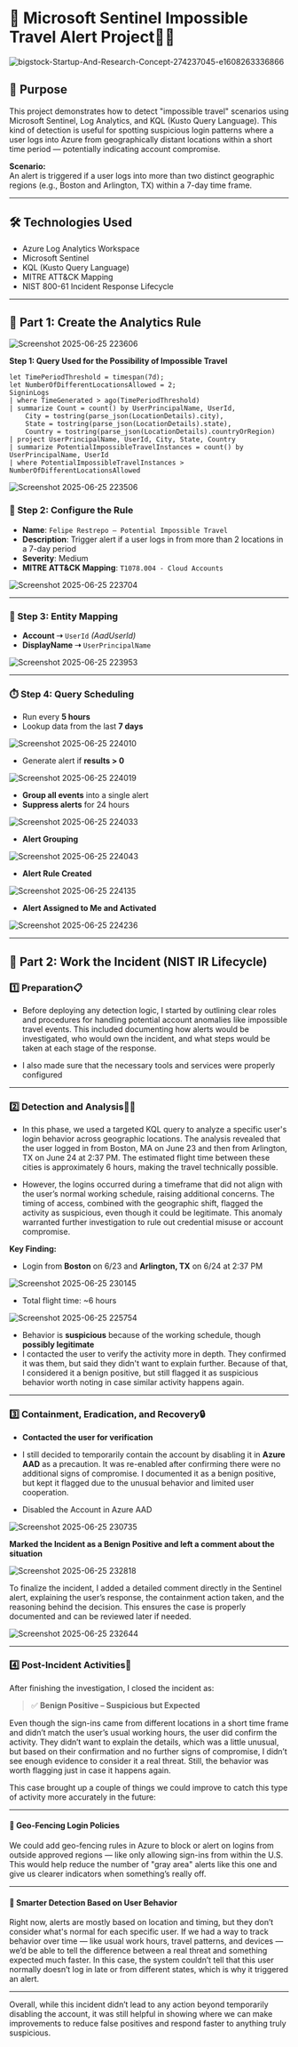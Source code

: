 # 🚨 Microsoft Sentinel Impossible Travel Alert Project🕵️‍♂️ 

![bigstock-Startup-And-Research-Concept-274237045-e1608263336866](https://github.com/user-attachments/assets/736a03f1-e933-4185-bef6-c570629f08c7)

## 🧠 Purpose

This project demonstrates how to detect "impossible travel" scenarios using Microsoft Sentinel, Log Analytics, and KQL (Kusto Query Language). This kind of detection is useful for spotting suspicious login patterns where a user logs into Azure from geographically distant locations within a short time period — potentially indicating account compromise.

**Scenario:**  
An alert is triggered if a user logs into more than two distinct geographic regions (e.g., Boston and Arlington, TX) within a 7-day time frame.

---

## 🛠️ Technologies Used

- Azure Log Analytics Workspace
- Microsoft Sentinel
- KQL (Kusto Query Language)
- MITRE ATT&CK Mapping
- NIST 800-61 Incident Response Lifecycle
  
---

## 🔎 Part 1: Create the Analytics Rule

![Screenshot 2025-06-25 223606](https://github.com/user-attachments/assets/51e6f350-436e-454a-8240-07deba174cbb)

**Step 1: Query Used for the Possibility of Impossible Travel**
```kql
let TimePeriodThreshold = timespan(7d); 
let NumberOfDifferentLocationsAllowed = 2;
SigninLogs
| where TimeGenerated > ago(TimePeriodThreshold)
| summarize Count = count() by UserPrincipalName, UserId, 
    City = tostring(parse_json(LocationDetails).city), 
    State = tostring(parse_json(LocationDetails).state), 
    Country = tostring(parse_json(LocationDetails).countryOrRegion)
| project UserPrincipalName, UserId, City, State, Country
| summarize PotentialImpossibleTravelInstances = count() by UserPrincipalName, UserId
| where PotentialImpossibleTravelInstances > NumberOfDifferentLocationsAllowed
```
![Screenshot 2025-06-25 223506](https://github.com/user-attachments/assets/9d31c2da-411e-47c2-8af1-810f11027c0a)

### 🔨 Step 2: Configure the Rule

- **Name**: `Felipe Restrepo – Potential Impossible Travel`
- **Description**: Trigger alert if a user logs in from more than 2 locations in a 7-day period
- **Severity**: Medium
- **MITRE ATT&CK Mapping**: `T1078.004 - Cloud Accounts`

![Screenshot 2025-06-25 223704](https://github.com/user-attachments/assets/ede17d68-5b02-4edb-bdfa-faa399a5ee93)

---

### 🧬 Step 3: Entity Mapping

- **Account ➝** `UserId` *(AadUserId)*
- **DisplayName ➝** `UserPrincipalName`

![Screenshot 2025-06-25 223953](https://github.com/user-attachments/assets/08aa8ea1-347c-4164-bc9a-d38251d7c186)

---

### ⏱️ Step 4: Query Scheduling

- Run every **5 hours**
- Lookup data from the last **7 days**

![Screenshot 2025-06-25 224010](https://github.com/user-attachments/assets/ec86dd11-575b-4379-87e3-879a0ef4c7d7)

- Generate alert if **results > 0**

![Screenshot 2025-06-25 224019](https://github.com/user-attachments/assets/b2d3d949-4c93-4170-bb16-4f2de34c67f7)

- **Group all events** into a single alert
- **Suppress alerts** for 24 hours

![Screenshot 2025-06-25 224033](https://github.com/user-attachments/assets/541fc202-7d9e-46c5-87a9-69d97326d489)

- **Alert Grouping**

![Screenshot 2025-06-25 224043](https://github.com/user-attachments/assets/bc3b7fae-b43f-48f9-ab5b-7af06691d87d)

- **Alert Rule Created**

![Screenshot 2025-06-25 224135](https://github.com/user-attachments/assets/e5425aa4-3752-4e9f-8c8a-b32858a994ef)

- **Alert Assigned to Me and Activated**

![Screenshot 2025-06-25 224236](https://github.com/user-attachments/assets/8ef07c0e-af24-4d70-8459-cf4c1cdc0da9)

---

## 🧪 Part 2: Work the Incident (NIST IR Lifecycle)

### 1️⃣ Preparation📋
- Before deploying any detection logic, I started by outlining clear roles and procedures for handling potential account anomalies like impossible travel events. This included documenting how alerts would be investigated, who would own the incident, and what steps would be taken at each stage of the response.

- I also made sure that the necessary tools and services were properly configured

---

### 2️⃣ Detection and Analysis🕵️‍♂️ 
- In this phase, we used a targeted KQL query to analyze a specific user's login behavior across geographic locations. The analysis revealed that the user logged in from Boston, MA on June 23 and then from Arlington, TX on June 24 at 2:37 PM. The estimated flight time between these cities is approximately 6 hours, making the travel technically possible.

- However, the logins occurred during a timeframe that did not align with the user’s normal working schedule, raising additional concerns. The timing of access, combined with the geographic shift, flagged the activity as suspicious, even though it could be legitimate. This anomaly warranted further investigation to rule out credential misuse or account compromise.

**Key Finding:**
- Login from **Boston** on 6/23 and **Arlington, TX** on 6/24 at 2:37 PM

![Screenshot 2025-06-25 230145](https://github.com/user-attachments/assets/30b357a4-3ea6-4974-b3e1-5651c2dcc6f7)

- Total flight time: ~6 hours

 ![Screenshot 2025-06-25 225754](https://github.com/user-attachments/assets/580b370d-50b8-4a83-a1ce-abcba2ec69fd)

- Behavior is **suspicious** because of the working schedule, though **possibly legitimate**
- I contacted the user to verify the activity more in depth. They confirmed it was them, but said they didn't want to explain further. Because of that, I considered it a benign positive, but still flagged it as suspicious behavior worth noting in case similar activity happens again.
---

### 3️⃣ Containment, Eradication, and Recovery🔒

- **Contacted the user for verification** 
- I still decided to temporarily contain the account by disabling it in **Azure AAD** as a precaution. It was re-enabled after confirming there were no additional signs of compromise. I documented it as a benign positive, but kept it flagged due to the unusual behavior and limited user cooperation.
  
- Disabled the Account in Azure AAD

![Screenshot 2025-06-25 230735](https://github.com/user-attachments/assets/2c2ff5cd-d391-41ad-8ed9-45020b87e1d4)

**Marked the Incident as a Benign Positive and left a comment about the situation**

![Screenshot 2025-06-25 232818](https://github.com/user-attachments/assets/ef7330bd-9159-4327-90f2-958b0a2a8000)

To finalize the incident, I added a detailed comment directly in the Sentinel alert, explaining the user’s response, the containment action taken, and the reasoning behind the decision. This ensures the case is properly documented and can be reviewed later if needed.

![Screenshot 2025-06-25 232644](https://github.com/user-attachments/assets/7f55c518-e144-4973-af63-282b2681b48a)

---

### 4️⃣ Post-Incident Activities🧾

After finishing the investigation, I closed the incident as:  
> ✅ **Benign Positive – Suspicious but Expected**

Even though the sign-ins came from different locations in a short time frame and didn’t match the user’s usual working hours, the user did confirm the activity. They didn’t want to explain the details, which was a little unusual, but based on their confirmation and no further signs of compromise, I didn’t see enough evidence to consider it a real threat. Still, the behavior was worth flagging just in case it happens again.

This case brought up a couple of things we could improve to catch this type of activity more accurately in the future:

---

#### 📍 Geo-Fencing Login Policies  
We could add geo-fencing rules in Azure to block or alert on logins from outside approved regions — like only allowing sign-ins from within the U.S. This would help reduce the number of "gray area" alerts like this one and give us clearer indicators when something’s really off.

---

#### 🧠 Smarter Detection Based on User Behavior  
Right now, alerts are mostly based on location and timing, but they don’t consider what's normal for each specific user. If we had a way to track behavior over time — like usual work hours, travel patterns, and devices — we’d be able to tell the difference between a real threat and something expected much faster. In this case, the system couldn’t tell that this user normally doesn’t log in late or from different states, which is why it triggered an alert.

---

Overall, while this incident didn’t lead to any action beyond temporarily disabling the account, it was still helpful in showing where we can make improvements to reduce false positives and respond faster to anything truly suspicious.

